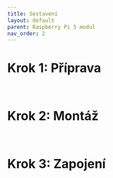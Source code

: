 ```yaml
---
title: Sestavení
layout: default
parent: Raspberry Pi 5 modul
nav_order: 2
---
```


# **Krok 1:** Příprava

<br style="clear: left;" />

# **Krok 2:** Montáž

<br style="clear: left;" />

# **Krok 3:** Zapojení
